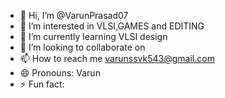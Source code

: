 - 👋 Hi, I’m @VarunPrasad07
- 👀 I’m interested in VLSI,GAMES and EDITING
- 🌱 I’m currently learning VLSI design
- 💞️ I’m looking to collaborate on 
- 📫 How to reach me varunssvk543@gmail.com
- 😄 Pronouns: Varun
- ⚡ Fun fact: 

<!---
VarunPrasad07/VarunPrasad07 is a ✨ special ✨ repository because its `README.md` (this file) appears on your GitHub profile.
You can click the Preview link to take a look at your changes.
--->
